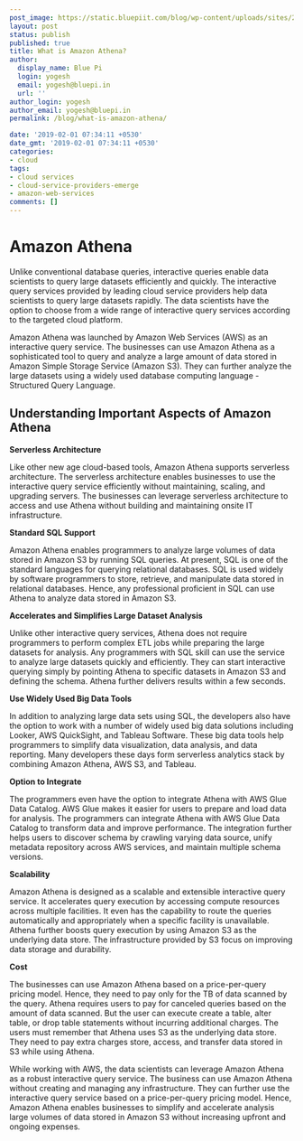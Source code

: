 ```yaml
---
post_image: https://static.bluepiit.com/blog/wp-content/uploads/sites/2/2019/02/Amazon-Athena.png
layout: post
status: publish
published: true
title: What is Amazon Athena?
author:
  display_name: Blue Pi
  login: yogesh
  email: yogesh@bluepi.in
  url: ''
author_login: yogesh
author_email: yogesh@bluepi.in
permalink: /blog/what-is-amazon-athena/

date: '2019-02-01 07:34:11 +0530'
date_gmt: '2019-02-01 07:34:11 +0530'
categories:
- cloud
tags:
- cloud services
- cloud-service-providers-emerge
- amazon-web-services
comments: []
---
```

# Amazon Athena
<p> Unlike conventional database queries, interactive queries enable data scientists to query large datasets efficiently and quickly. The interactive query services provided by leading cloud service providers help data scientists to query large datasets rapidly. The data scientists have the option to choose from a wide range of interactive query services according to the targeted cloud platform.</p>
<p> Amazon Athena was launched by Amazon Web Services (AWS) as an interactive query service. The businesses can use Amazon Athena as a sophisticated tool to query and analyze a large amount of data stored in Amazon Simple Storage Service (Amazon S3). They can further analyze the large datasets using a widely used database computing language - Structured Query Language.</p>
<h2> Understanding Important Aspects of Amazon Athena </h2>
<p><b> Serverless Architecture </b></p>
<p> Like other new age cloud-based tools, Amazon Athena supports serverless architecture. The serverless architecture enables businesses to use the interactive query service efficiently without maintaining, scaling, and upgrading servers. The businesses can leverage serverless architecture to access and use Athena without building and maintaining onsite IT infrastructure.</p>
<p><b> Standard SQL Support </b></p>
<p> Amazon Athena enables programmers to analyze large volumes of data stored in Amazon S3 by running SQL queries. At present, SQL is one of the standard languages for querying relational databases. SQL is used widely by software programmers to store, retrieve, and manipulate data stored in relational databases. Hence, any professional proficient in SQL can use Athena to analyze data stored in Amazon S3. </p>
<p><b> Accelerates and Simplifies Large Dataset Analysis </b></p>
<p> Unlike other interactive query services, Athena does not require programmers to perform complex ETL jobs while preparing the large datasets for analysis. Any programmers with SQL skill can use the service to analyze large datasets quickly and efficiently. They can start interactive querying simply by pointing Athena to specific datasets in Amazon S3 and defining the schema. Athena further delivers results within a few seconds. </p>
<p><b> Use Widely Used Big Data Tools </b></p>
<p> In addition to analyzing large data sets using SQL, the developers also have the option to work with a number of widely used big data solutions including Looker, AWS QuickSight, and Tableau Software. These big data tools help programmers to simplify data visualization, data analysis, and data reporting. Many developers these days form serverless analytics stack by combining Amazon Athena, AWS S3, and Tableau. </p>
<p><b> Option to Integrate </b></p>
<p> The programmers even have the option to integrate Athena with AWS Glue Data Catalog. AWS Glue makes it easier for users to prepare and load data for analysis. The programmers can integrate Athena with AWS Glue Data Catalog to transform data and improve performance. The integration further helps users to discover schema by crawling varying data source, unify metadata repository across AWS services, and maintain multiple schema versions.  </p>
<p><b> Scalability </b></p>
<p> Amazon Athena is designed as a scalable and extensible interactive query service. It accelerates query execution by accessing compute resources across multiple facilities. It even has the capability to route the queries automatically and appropriately when a specific facility is unavailable. Athena further boosts query execution by using Amazon S3 as the underlying data store. The infrastructure provided by S3 focus on improving data storage and durability. </p>
<p><b> Cost </b></p>
<p> The businesses can use Amazon Athena based on a price-per-query pricing model. Hence, they need to pay only for the TB of data scanned by the query. Athena requires users to pay for canceled queries based on the amount of data scanned. But the user can execute create a table, alter table, or drop table statements without incurring additional charges. The users must remember that Athena uses S3 as the underlying data store. They need to pay extra charges store, access, and transfer data stored in S3 while using Athena. </p>
<p> While working with AWS, the data scientists can leverage Amazon Athena as a robust interactive query service. The business can use Amazon Athena without creating and managing any infrastructure. They can further use the interactive query service based on a price-per-query pricing model. Hence, Amazon Athena enables businesses to simplify and accelerate analysis large volumes of data stored in Amazon S3 without increasing upfront and ongoing expenses. </p>
